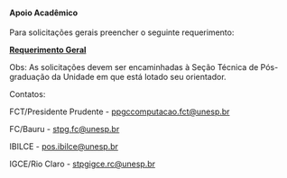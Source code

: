 #### Apoio Acadêmico

Para solicitações gerais preencher o seguinte requerimento:

**[Requerimento Geral](https://www.ibilce.unesp.br/Home/Pos-Graduacao475/CienciadaComputacao/requerimento_geral-novo-2022_.doc "requerimento_geral-novo-2022_.doc")**

Obs: As solicitações devem ser encaminhadas à Seção Técnica de Pós\-graduação da Unidade em que está lotado seu orientador.

Contatos:

FCT/Presidente Prudente \- [ppgccomputacao.fct@unesp.br](mailto:ppgccomputacao.fct@unesp.br)

FC/Bauru \- [stpg.fc@unesp.br](mailto:stpg.fc@unesp.br)

IBILCE \- pos.ibilce@unesp.br

IGCE/Rio Claro \- [stpgigce.rc@unesp.br](mailto:stpgigce.rc@unesp.br)

